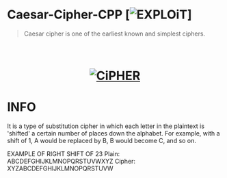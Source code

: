 # Caesar-Cipher-CPP [![EXPLOiT](https://cdn.rawgit.com/sindresorhus/awesome/d7305f38d29fed78fa85652e3a63e154dd8e8829/media/badge.svg)]
> Caesar cipher is one of the earliest known and simplest ciphers.

<h1 align="center"> <br><a href="#"><img src="https://media.geeksforgeeks.org/wp-content/uploads/ceaserCipher.png" alt="CiPHER"></a></h1>

# INFO
It is a type of substitution cipher in which each letter in the plaintext is 'shifted' a certain number of places down the alphabet. For example, with a shift of 1, A would be replaced by B, B would become C, and so on.

EXAMPLE OF RIGHT SHIFT OF 23
Plain:    ABCDEFGHIJKLMNOPQRSTUVWXYZ
Cipher:   XYZABCDEFGHIJKLMNOPQRSTUVW
